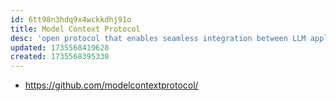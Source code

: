 ```yaml
---
id: 6tt98n3hdq9x4wckkdhj91o
title: Model Context Protocol
desc: 'open protocol that enables seamless integration between LLM applications and external data sources and tools'
updated: 1735568419628
created: 1735568395330
---
```


- https://github.com/modelcontextprotocol/
